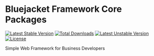 Bluejacket Framework Core Packages
============
[![Latest Stable Version](https://poser.pugx.org/bluejacket-labs/core/v/stable)](https://packagist.org/packages/bluejacket-labs/core) [![Total Downloads](https://poser.pugx.org/bluejacket-labs/core/downloads)](https://packagist.org/packages/bluejacket-labs/core) [![Latest Unstable Version](https://poser.pugx.org/bluejacket-labs/core/v/unstable)](https://packagist.org/packages/bluejacket-labs/core) [![License](https://poser.pugx.org/bluejacket-labs/core/license)](https://packagist.org/packages/bluejacket-labs/core)

Simple Web Framework for Business Developers
